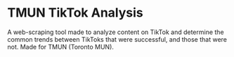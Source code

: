 # TMUN TikTok Analysis
A web-scraping tool made to analyze content on TikTok and determine the common trends between TikToks that were successful, and those that were not. Made for TMUN (Toronto MUN).
